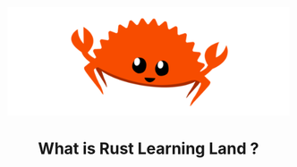 <center><img src="./img/rustbanner.png" alt="rust logo" class="center"></center>
<center><h1> What is Rust Learning Land ?</h1></center>

